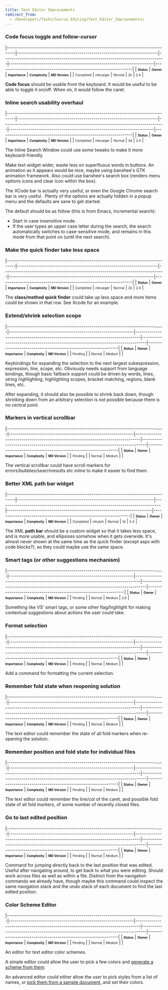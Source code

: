 ```yaml
---
title: Text Editor Improvements
redirect_from:
  - /Developers/Tasks/Source_Editing/Text_Editor_Improvements/
---
```


### Code focus toggle and follow-cursor

<span> </span>

<span id="_task_a_TextEditor.CodeFocus"></span><span> </span>

|----------------------------------------------------------------------------------|----------------------------------------------------------------------|--------------------------------------------------------------------------------|------------------------------------------------------------------------|------------------------------------------------------------------|
| **<span style="font-size: x-small;">Status</span>**                              | **<span style="font-size: x-small;">Owner</span>**                   | **<span style="font-size: x-small;">Importance</span>**                        | **<span style="font-size: x-small;">Complexity</span>**                | **<span style="font-size: x-small;">MD Version</span>**          |
| <span class="task-status-Completed" style="font-size: x-small;">Completed</span> | <span class="task-owner" style="font-size: x-small;">mkrueger</span> | <span class="task-importance-Normal" style="font-size: x-small;">Normal</span> | <span class="task-complexity-2h" style="font-size: x-small;">2h</span> | <span class="task-target" style="font-size: x-small;">2.4</span> |

**Code focus** should be usable from the keyboard. It would be useful to be able to toggle it on/off. When on, it would follow the caret.

### Inline search usability overhaul

<span> </span>

<span id="_task_a_TextEditor.InlineSearch"></span><span> </span>

|----------------------------------------------------------------------------------|----------------------------------------------------------------------|--------------------------------------------------------------------------------|------------------------------------------------------------------------|------------------------------------------------------------------|
| **<span style="font-size: x-small;">Status</span>**                              | **<span style="font-size: x-small;">Owner</span>**                   | **<span style="font-size: x-small;">Importance</span>**                        | **<span style="font-size: x-small;">Complexity</span>**                | **<span style="font-size: x-small;">MD Version</span>**          |
| <span class="task-status-Completed" style="font-size: x-small;">Completed</span> | <span class="task-owner" style="font-size: x-small;">mkrueger</span> | <span class="task-importance-Normal" style="font-size: x-small;">Normal</span> | <span class="task-complexity-3d" style="font-size: x-small;">3d</span> | <span class="task-target" style="font-size: x-small;">2.4</span> |

The Inline Search Window could use some tweaks to make it more keyboard-friendly.

Make text widget wider, waste less on superfluous words in buttons. An animation as it appears would be nice, maybe using banshee's GTK animation framework. Also could use banshee's search box (renders menu options icons and clear icon within the box).

The XCode bar is actually very useful, or even the Google Chrome search bar is very useful.  Plenty of the options are actually hidden in a popup menu and the defaults are sane to get started.

The default should be as follow (this is from Emacs, incremental search):

-   Start in case insensitive mode.
-   If the user types an upper case letter during the search, the search automatically switches to case-sensitive mode, and remains in this mode from that point on (until the next search).

### Make the quick finder take less space

<span> </span>

<span id="_task_a_TextEditor.QuickFinder"></span><span> </span>

|----------------------------------------------------------------------------------|----------------------------------------------------------------------|--------------------------------------------------------------------------------|------------------------------------------------------------------------|------------------------------------------------------------------|
| **<span style="font-size: x-small;">Status</span>**                              | **<span style="font-size: x-small;">Owner</span>**                   | **<span style="font-size: x-small;">Importance</span>**                        | **<span style="font-size: x-small;">Complexity</span>**                | **<span style="font-size: x-small;">MD Version</span>**          |
| <span class="task-status-Completed" style="font-size: x-small;">Completed</span> | <span class="task-owner" style="font-size: x-small;">mkrueger</span> | <span class="task-importance-Normal" style="font-size: x-small;">Normal</span> | <span class="task-complexity-2d" style="font-size: x-small;">2d</span> | <span class="task-target" style="font-size: x-small;">2.4</span> |

The **class/method quick finder** could take up less space and more items could be shown in that row. See Xcode for an example.

### Extend/shrink selection scope

<span> </span>

<span id="_task_a_TextEditor.ExtShrSelection"></span><span> </span>

|------------------------------------------------------------------------------|--------------------------------------------------------------|--------------------------------------------------------------------------------|--------------------------------------------------------------------------------|---------------------------------------------------------------|
| **<span style="font-size: x-small;">Status</span>**                          | **<span style="font-size: x-small;">Owner</span>**           | **<span style="font-size: x-small;">Importance</span>**                        | **<span style="font-size: x-small;">Complexity</span>**                        | **<span style="font-size: x-small;">MD Version</span>**       |
| <span class="task-status-Pending" style="font-size: x-small;">Pending</span> | <span class="task-owner" style="font-size: x-small;"></span> | <span class="task-importance-Normal" style="font-size: x-small;">Normal</span> | <span class="task-complexity-Medium" style="font-size: x-small;">Medium</span> | <span class="task-target" style="font-size: x-small;"></span> |

Keybindings for expanding the selection to the next largest subexpression, expression, line, scope, etc. Obviously needs support from language bindings, though basic fallback support could be driven by words, lines, string highlighting, highlighting scopes, bracket matching, regions, blank lines, etc.

After expanding, it should also be possible to shrink back down, though shrinking down from an arbitrary selection is not possible because there is no central point.

### Markers in vertical scrollbar

<span> </span>

<span id="_task_a_TextEditor.ScrollMarkers"></span><span> </span>

|------------------------------------------------------------------------------|--------------------------------------------------------------|--------------------------------------------------------------------------------|--------------------------------------------------------------------------------|---------------------------------------------------------------|
| **<span style="font-size: x-small;">Status</span>**                          | **<span style="font-size: x-small;">Owner</span>**           | **<span style="font-size: x-small;">Importance</span>**                        | **<span style="font-size: x-small;">Complexity</span>**                        | **<span style="font-size: x-small;">MD Version</span>**       |
| <span class="task-status-Pending" style="font-size: x-small;">Pending</span> | <span class="task-owner" style="font-size: x-small;"></span> | <span class="task-importance-Normal" style="font-size: x-small;">Normal</span> | <span class="task-complexity-Medium" style="font-size: x-small;">Medium</span> | <span class="task-target" style="font-size: x-small;"></span> |

The vertical scrollbar could have scroll markers for errors/bubbles/searchresults etc inline to make it easier to find them.

### Better XML path bar widget

<span> </span>

<span id="_task_a_TextEditor.XmlPathBar"></span><span> </span>

|----------------------------------------------------------------------------------|--------------------------------------------------------------------|--------------------------------------------------------------------------------|------------------------------------------------------------------------|------------------------------------------------------------------|
| **<span style="font-size: x-small;">Status</span>**                              | **<span style="font-size: x-small;">Owner</span>**                 | **<span style="font-size: x-small;">Importance</span>**                        | **<span style="font-size: x-small;">Complexity</span>**                | **<span style="font-size: x-small;">MD Version</span>**          |
| <span class="task-status-Completed" style="font-size: x-small;">Completed</span> | <span class="task-owner" style="font-size: x-small;">mhutch</span> | <span class="task-importance-Normal" style="font-size: x-small;">Normal</span> | <span class="task-complexity-1d" style="font-size: x-small;">1d</span> | <span class="task-target" style="font-size: x-small;">2.4</span> |

The XML **path bar** should be a custom widget so that it takes less space, and is more usable, and ellipsises somehow when it gets overwide. It's almost never shown at the same time as the quick finder (except aspx with code blocks?), so they could maybe use the same space.

### Smart tags (or other suggestions mechanism)

<span> </span>

<span id="_task_a_TextEditor.SmartTags"></span><span> </span>

|------------------------------------------------------------------------------|--------------------------------------------------------------|--------------------------------------------------------------------------------|--------------------------------------------------------------------------------|------------------------------------------------------------------|
| **<span style="font-size: x-small;">Status</span>**                          | **<span style="font-size: x-small;">Owner</span>**           | **<span style="font-size: x-small;">Importance</span>**                        | **<span style="font-size: x-small;">Complexity</span>**                        | **<span style="font-size: x-small;">MD Version</span>**          |
| <span class="task-status-Pending" style="font-size: x-small;">Pending</span> | <span class="task-owner" style="font-size: x-small;"></span> | <span class="task-importance-Normal" style="font-size: x-small;">Normal</span> | <span class="task-complexity-Medium" style="font-size: x-small;">Medium</span> | <span class="task-target" style="font-size: x-small;">2.8</span> |

Something like VS' smart tags, or some other flag/highlight for making contextual suggestions about actions the user could take.

### Format selection

<span> </span>

<span id="_task_a_TextEditor.FormatSelection"></span><span> </span>

|------------------------------------------------------------------------------|--------------------------------------------------------------|--------------------------------------------------------------------------------|--------------------------------------------------------------------------------|---------------------------------------------------------------|
| **<span style="font-size: x-small;">Status</span>**                          | **<span style="font-size: x-small;">Owner</span>**           | **<span style="font-size: x-small;">Importance</span>**                        | **<span style="font-size: x-small;">Complexity</span>**                        | **<span style="font-size: x-small;">MD Version</span>**       |
| <span class="task-status-Pending" style="font-size: x-small;">Pending</span> | <span class="task-owner" style="font-size: x-small;"></span> | <span class="task-importance-Normal" style="font-size: x-small;">Normal</span> | <span class="task-complexity-Medium" style="font-size: x-small;">Medium</span> | <span class="task-target" style="font-size: x-small;"></span> |

Add a command for formatting the current selection.

### Remember fold state when reopening solution

<span> </span>

<span id="_task_a_TextEditor.RestoreFoldState"></span><span> </span>

|------------------------------------------------------------------------------|--------------------------------------------------------------|--------------------------------------------------------------------------------|--------------------------------------------------------------------------------|---------------------------------------------------------------|
| **<span style="font-size: x-small;">Status</span>**                          | **<span style="font-size: x-small;">Owner</span>**           | **<span style="font-size: x-small;">Importance</span>**                        | **<span style="font-size: x-small;">Complexity</span>**                        | **<span style="font-size: x-small;">MD Version</span>**       |
| <span class="task-status-Pending" style="font-size: x-small;">Pending</span> | <span class="task-owner" style="font-size: x-small;"></span> | <span class="task-importance-Normal" style="font-size: x-small;">Normal</span> | <span class="task-complexity-Medium" style="font-size: x-small;">Medium</span> | <span class="task-target" style="font-size: x-small;"></span> |

The text editor could remember the state of all fold markers when re-opening the solution.

### Remember position and fold state for individual files

<span> </span>

<span id="_task_a_TextEditor.RestoreFilePosition"></span><span> </span>

|------------------------------------------------------------------------------|--------------------------------------------------------------|--------------------------------------------------------------------------------|--------------------------------------------------------------------------------|---------------------------------------------------------------|
| **<span style="font-size: x-small;">Status</span>**                          | **<span style="font-size: x-small;">Owner</span>**           | **<span style="font-size: x-small;">Importance</span>**                        | **<span style="font-size: x-small;">Complexity</span>**                        | **<span style="font-size: x-small;">MD Version</span>**       |
| <span class="task-status-Pending" style="font-size: x-small;">Pending</span> | <span class="task-owner" style="font-size: x-small;"></span> | <span class="task-importance-Normal" style="font-size: x-small;">Normal</span> | <span class="task-complexity-Medium" style="font-size: x-small;">Medium</span> | <span class="task-target" style="font-size: x-small;"></span> |

The text editor could remember the line/col of the caret, and possible fold state of all fold markers, of some number of recently closed files.

### Go to last edited position

<span> </span>

<span id="_task_a_TextEditor.GoToLastEditedPosition"></span><span> </span>

|------------------------------------------------------------------------------|--------------------------------------------------------------|--------------------------------------------------------------------------------|--------------------------------------------------------------------------------|---------------------------------------------------------------|
| **<span style="font-size: x-small;">Status</span>**                          | **<span style="font-size: x-small;">Owner</span>**           | **<span style="font-size: x-small;">Importance</span>**                        | **<span style="font-size: x-small;">Complexity</span>**                        | **<span style="font-size: x-small;">MD Version</span>**       |
| <span class="task-status-Pending" style="font-size: x-small;">Pending</span> | <span class="task-owner" style="font-size: x-small;"></span> | <span class="task-importance-Normal" style="font-size: x-small;">Normal</span> | <span class="task-complexity-Medium" style="font-size: x-small;">Medium</span> | <span class="task-target" style="font-size: x-small;"></span> |

Command for jumping directly back to the last position that was edited. Useful after navigating around, to get back to what you were editing. Should work across files as well as within a file. Distinct from the navigation commands we already have, though maybe this command could inspect the same navigation stack and the undo stack of each document to find the last edited position.

### Color Scheme Editor

<span> </span>

<span id="_task_a_TextEditor.ColorSchemeEditor"></span><span> </span>

|------------------------------------------------------------------------------|--------------------------------------------------------------|--------------------------------------------------------------------------------|--------------------------------------------------------------------------------|---------------------------------------------------------------|
| **<span style="font-size: x-small;">Status</span>**                          | **<span style="font-size: x-small;">Owner</span>**           | **<span style="font-size: x-small;">Importance</span>**                        | **<span style="font-size: x-small;">Complexity</span>**                        | **<span style="font-size: x-small;">MD Version</span>**       |
| <span class="task-status-Pending" style="font-size: x-small;">Pending</span> | <span class="task-owner" style="font-size: x-small;"></span> | <span class="task-importance-Normal" style="font-size: x-small;">Normal</span> | <span class="task-complexity-Medium" style="font-size: x-small;">Medium</span> | <span class="task-target" style="font-size: x-small;"></span> |

An editor for text editor color schemes.

A simple editor could allow the user to pick a few colors and [generate a scheme from them](http://frickinsweet.com/tools/Theme.mvc.aspx).

An advanced editor could either allow the user to pick styles from a list of names, or [pick them from a sample document](http://studiostyles.info/), and set their colors.


